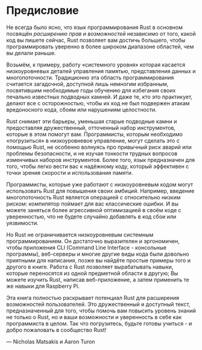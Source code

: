 # Предисловие

Не всегда было ясно, что язык программирования Rust в основном посвящён *расширению прав и возможностей* независимо от того, какой код вы пишете сейчас, Rust позволяет вам достичь большего, чтобы программировать уверенно в более широком диапазоне областей, чем вы делали раньше.

Возьмём, к примеру, работу «системного уровня» которая касается низкоуровневых деталей управления памятью, представления данных и многопоточности. Традиционно эта область программирования считается загадочной, доступной лишь немногим избранным, посвятившим необходимые годы обучению для избегания своих печально известных подводных камней. И даже те, кто это практикует, делают все с осторожностью, чтобы их код не был подвержен атакам вредоносного кода, сбоям или нарушениям целостности.

Rust снимает эти барьеры, уменьшая старые подводные камни и предоставляя дружественный, отточенный набор инструментов, которые в этом помогут вам. Программисты, которым необходимо «погрузиться» в низкоуровневое управление, могут сделать это с помощью Rust, не особенно волнуясь про привычный риск аварий или проблемы безопасности, и не изучая тонкости трудных вопросов изменчивых наборов инструментов. Более того, язык предназначен для того, чтобы легко вести вас к надёжному коду, который эффективен с точки зрения скорости и использования памяти.

Программисты, которые уже работают с низкоуровневым кодом могут использовать Rust для повышения своих амбиций. Например, введение многопоточность Rust является операцией с относительно низким риском: компилятор поймает для вас классические ошибки. И вы можете заняться более агрессивной оптимизацией в своём коде с уверенностью, что не будете случайно добавлять в код сбои или уязвимости.

Но Rust не ограничивается низкоуровневым системным программированием. Он достаточно выразителен и эргономичен, чтобы приложения CLI (Command Line Interface - консольные программы), веб-серверы и многие другие виды кода были довольно приятными для написания,  позже вы найдёте простые примеры того и другого в книге. Работа с Rust позволяет вырабатывать навыки, которые переносятся из одной предметной области в другую; Вы можете изучить Rust, написав веб-приложение, а затем применить те же навыки для Raspberry Pi.

Эта книга полностью раскрывает потенциал Rust для расширения возможностей пользователей. Это дружественный и доступный текст, предназначенный для того, чтобы помочь вам повысить уровень знаний не только о Rust, но и ваши возможности и уверенность в себе как программиста в целом. Так что погрузитесь, будьте готовы учиться - и добро пожаловать в сообщество Rust!

— Nicholas Matsakis и Aaron Turon
